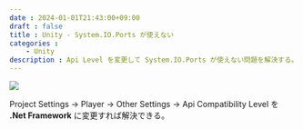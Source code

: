 ```yaml
---
date : 2024-01-01T21:43:00+09:00
draft : false
title : Unity - System.IO.Ports が使えない
categories :
    - Unity
description : Api Level を変更して System.IO.Ports が使えない問題を解決する。
---
```


![](https://image.icysamon.jp/blog/2024-01/unity-net-framework.webp)

Project Settings → Player → Other Settings → Api Compatibility Level を **.Net Framework** に変更すれば解決できる。